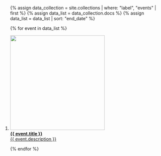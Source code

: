 <ol class="featured-events">

{% assign data_collection = site.collections | where: "label", "events" | first %}
{% assign data_list = data_collection.docs %}
{% assign data_list = data_list | sort: "end_date" %}

{% for event in data_list %}

<li>
  <a href="{{ event.url }}">
    <span class="image">
      <img src="{{ event.image }}" height="300" alt="" />
    </span><br />
    <span class="text">
      <strong>{{ event.title }}</strong><br />
      {{ event.description }}
    </span>
  </a>
</li>

{% endfor %}

</ol>
